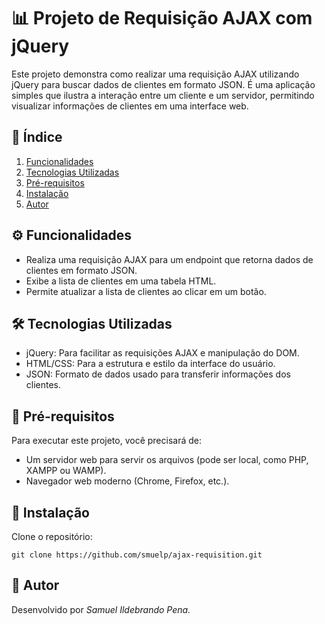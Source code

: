 # 📊 Projeto de Requisição AJAX com jQuery

Este projeto demonstra como realizar uma requisição AJAX utilizando jQuery para buscar dados de clientes em formato JSON. É uma aplicação simples que ilustra a interação entre um cliente e um servidor, permitindo visualizar informações de clientes em uma interface web.

## 📑 Índice
1. [Funcionalidades](#%EF%B8%8F-funcionalidades)
2. [Tecnologias Utilizadas](#-tecnologias-utilizadas)
3. [Pré-requisitos](#-pré-requisitos)
4. [Instalação](#-instalação)
5. [Autor](#-autor)

## ⚙️ Funcionalidades

- Realiza uma requisição AJAX para um endpoint que retorna dados de clientes em formato JSON.
- Exibe a lista de clientes em uma tabela HTML.
- Permite atualizar a lista de clientes ao clicar em um botão.

## 🛠 Tecnologias Utilizadas

- jQuery: Para facilitar as requisições AJAX e manipulação do DOM.
- HTML/CSS: Para a estrutura e estilo da interface do usuário.
- JSON: Formato de dados usado para transferir informações dos clientes.

## 📝 Pré-requisitos

Para executar este projeto, você precisará de:

- Um servidor web para servir os arquivos (pode ser local, como PHP, XAMPP ou WAMP).
- Navegador web moderno (Chrome, Firefox, etc.).

## 🚀 Instalação

Clone o repositório:

```git
git clone https://github.com/smuelp/ajax-requisition.git
```

## 👤 Autor
Desenvolvido por _Samuel Ildebrando Pena._
